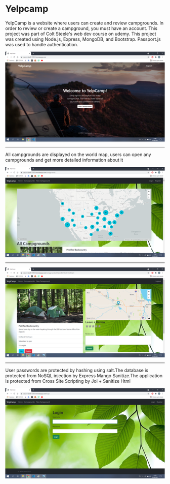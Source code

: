 # Yelpcamp

YelpCamp is a website where users can create and review campgrounds. In order to review or create a campground, you must have an account. This project was part of Colt Steele's web dev course on udemy.
This project was created using Node.js, Express, MongoDB, and Bootstrap. Passport.js was used to handle authentication.

![home](screenshots/home.png)

---

All campgrounds are displayed on the world map, users can open any campgrounds and get more detailed information about it

![campgrounds](screenshots/campgrounds.png)

---

![show](screenshots/show.png)

---
User passwords are protected by hashing using salt.The database is protected from NoSQL injection by Express Mango Sanitize.The application is protected from Cross Site Scripting by Joi + Sanitize Html

![register](screenshots/login.png)
